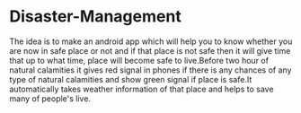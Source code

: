# Disaster-Management
The idea is to make an android app which will help you to know whether you are now in safe place or not and if that place is not safe then it will give time that up to what time, place will become safe to live.Before two hour of natural calamities it gives red signal in phones if there is any  chances of any type of natural calamities and show green signal if place is safe.It automatically takes weather information of that place and helps to save many of people's  live.
